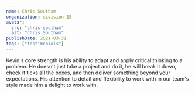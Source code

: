 ```yaml
---
name: Chris Southam
organization: division-15
avatar:
  src: "chris-southam"
  alt: "Chris Southam"
publishDate: 2021-03-31
tags: ["testimonials"]
---
```


Kevin's core strength is his ability to adapt and apply critical thinking to a problem. He doesn't just take a project and do it, he will break it down, check it ticks all the boxes, and then deliver something beyond your expectations. His attention to detail and flexibility to work with in our team's style made him a delight to work with.

